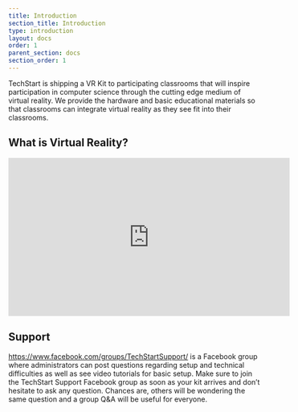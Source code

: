 ```yaml
---
title: Introduction
section_title: Introduction
type: introduction
layout: docs
order: 1
parent_section: docs
section_order: 1
---
```

TechStart is shipping a VR Kit to participating classrooms that will inspire participation in computer science through the cutting edge medium of virtual reality. We provide the hardware and basic educational materials so that classrooms can integrate virtual reality as they see fit into their classrooms.

## What is Virtual Reality?

<iframe width="560" height="315" src="https://www.youtube.com/embed/HBNH8tzsfVM" frameborder="0" allowfullscreen></iframe>

## Support
https://www.facebook.com/groups/TechStartSupport/ is a Facebook group where administrators can post questions regarding setup and technical difficulties as well as see video tutorials for basic setup. Make sure to join the TechStart Support Facebook group as soon as your kit arrives and don’t hesitate to ask any question. Chances are, others will be wondering the same question and a group Q&A will be useful for everyone.